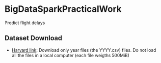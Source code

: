 # BigDataSparkPracticalWork
Predict flight delays
## Dataset Download
- [Harvard link](https://dataverse.harvard.edu/dataset.xhtml?persistentId=doi:10.7910/DVN/HG7NV7): Download only year files (the YYYY.csv) files. Do not load all the files in a local computer (each file weigths 500MiB)
